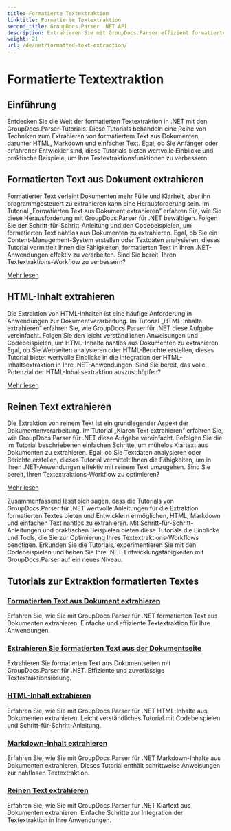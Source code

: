 ```yaml
---
title: Formatierte Textextraktion
linktitle: Formatierte Textextraktion
second_title: GroupDocs.Parser .NET API
description: Extrahieren Sie mit GroupDocs.Parser effizient formatierten Text aus Dokumenten in .NET. Lernen Sie, HTML, Markdown und einfachen Text nahtlos zu extrahieren.
weight: 21
url: /de/net/formatted-text-extraction/
---
```


# Formatierte Textextraktion


## Einführung

Entdecken Sie die Welt der formatierten Textextraktion in .NET mit den GroupDocs.Parser-Tutorials. Diese Tutorials behandeln eine Reihe von Techniken zum Extrahieren von formatiertem Text aus Dokumenten, darunter HTML, Markdown und einfacher Text. Egal, ob Sie Anfänger oder erfahrener Entwickler sind, diese Tutorials bieten wertvolle Einblicke und praktische Beispiele, um Ihre Textextraktionsfunktionen zu verbessern.

## Formatierten Text aus Dokument extrahieren

Formatierter Text verleiht Dokumenten mehr Fülle und Klarheit, aber ihn programmgesteuert zu extrahieren kann eine Herausforderung sein. Im Tutorial „Formatierten Text aus Dokument extrahieren“ erfahren Sie, wie Sie diese Herausforderung mit GroupDocs.Parser für .NET bewältigen. Folgen Sie der Schritt-für-Schritt-Anleitung und den Codebeispielen, um formatierten Text nahtlos aus Dokumenten zu extrahieren. Egal, ob Sie ein Content-Management-System erstellen oder Textdaten analysieren, dieses Tutorial vermittelt Ihnen die Fähigkeiten, formatierten Text in Ihren .NET-Anwendungen effektiv zu verarbeiten. Sind Sie bereit, Ihren Textextraktions-Workflow zu verbessern?

[Mehr lesen](./extract-formatted-text-from-document/)

## HTML-Inhalt extrahieren

Die Extraktion von HTML-Inhalten ist eine häufige Anforderung in Anwendungen zur Dokumentverarbeitung. Im Tutorial „HTML-Inhalte extrahieren“ erfahren Sie, wie GroupDocs.Parser für .NET diese Aufgabe vereinfacht. Folgen Sie den leicht verständlichen Anweisungen und Codebeispielen, um HTML-Inhalte nahtlos aus Dokumenten zu extrahieren. Egal, ob Sie Webseiten analysieren oder HTML-Berichte erstellen, dieses Tutorial bietet wertvolle Einblicke in die Integration der HTML-Inhaltsextraktion in Ihre .NET-Anwendungen. Sind Sie bereit, das volle Potenzial der HTML-Inhaltsextraktion auszuschöpfen?

[Mehr lesen](./extract-html-content/)

## Reinen Text extrahieren

Die Extraktion von reinem Text ist ein grundlegender Aspekt der Dokumentenverarbeitung. Im Tutorial „Klaren Text extrahieren“ erfahren Sie, wie GroupDocs.Parser für .NET diese Aufgabe vereinfacht. Befolgen Sie die im Tutorial beschriebenen einfachen Schritte, um mühelos Klartext aus Dokumenten zu extrahieren. Egal, ob Sie Textdaten analysieren oder Berichte erstellen, dieses Tutorial vermittelt Ihnen die Fähigkeiten, um in Ihren .NET-Anwendungen effektiv mit reinem Text umzugehen. Sind Sie bereit, Ihren Textextraktions-Workflow zu optimieren?

[Mehr lesen](./extract-plain-text/)

Zusammenfassend lässt sich sagen, dass die Tutorials von GroupDocs.Parser für .NET wertvolle Anleitungen für die Extraktion formatierten Textes bieten und Entwicklern ermöglichen, HTML, Markdown und einfachen Text nahtlos zu extrahieren. Mit Schritt-für-Schritt-Anleitungen und praktischen Beispielen bieten diese Tutorials die Einblicke und Tools, die Sie zur Optimierung Ihres Textextraktions-Workflows benötigen. Erkunden Sie die Tutorials, experimentieren Sie mit den Codebeispielen und heben Sie Ihre .NET-Entwicklungsfähigkeiten mit GroupDocs.Parser auf ein neues Niveau.
## Tutorials zur Extraktion formatierten Textes
### [Formatierten Text aus Dokument extrahieren](./extract-formatted-text-from-document/)
Erfahren Sie, wie Sie mit GroupDocs.Parser für .NET formatierten Text aus Dokumenten extrahieren. Einfache und effiziente Textextraktion für Ihre Anwendungen.
### [Extrahieren Sie formatierten Text aus der Dokumentseite](./extract-formatted-text-from-document-page/)
Extrahieren Sie formatierten Text aus Dokumentseiten mit GroupDocs.Parser für .NET. Effiziente und zuverlässige Textextraktionslösung.
### [HTML-Inhalt extrahieren](./extract-html-content/)
Erfahren Sie, wie Sie mit GroupDocs.Parser für .NET HTML-Inhalte aus Dokumenten extrahieren. Leicht verständliches Tutorial mit Codebeispielen und Schritt-für-Schritt-Anleitung.
### [Markdown-Inhalt extrahieren](./extract-markdown-content/)
Erfahren Sie, wie Sie mit GroupDocs.Parser für .NET Markdown-Inhalte aus Dokumenten extrahieren. Dieses Tutorial enthält schrittweise Anweisungen zur nahtlosen Textextraktion.
### [Reinen Text extrahieren](./extract-plain-text/)
Erfahren Sie, wie Sie mit GroupDocs.Parser für .NET Klartext aus Dokumenten extrahieren. Einfache Schritte zur Integration der Textextraktion in Ihre Anwendungen.